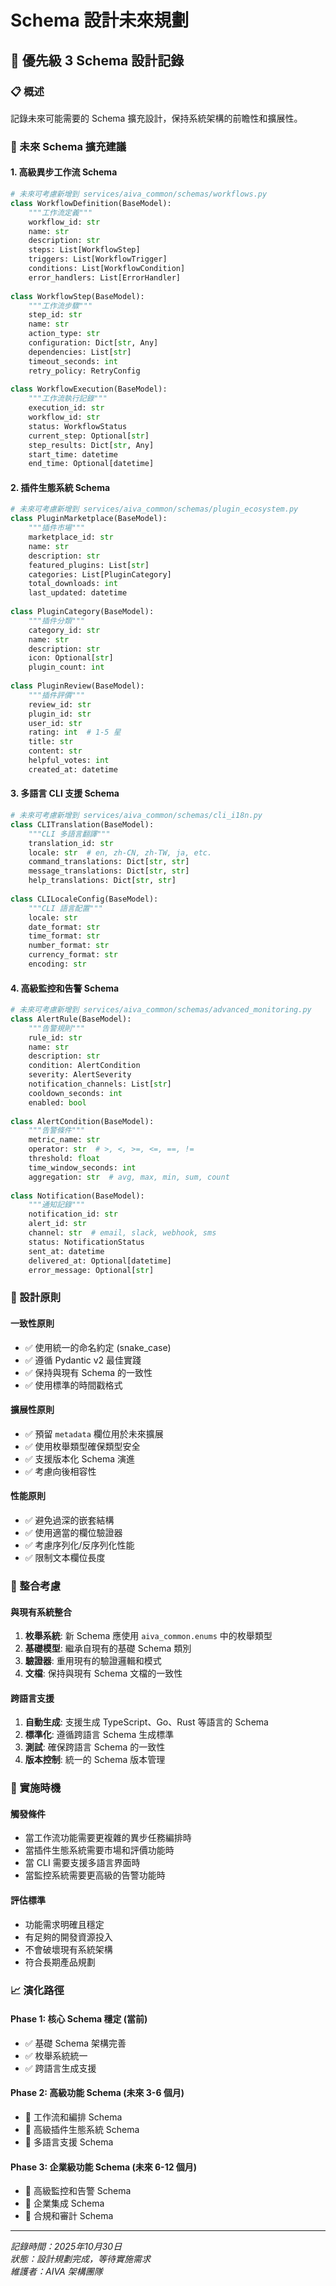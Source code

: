 # Schema 設計未來規劃

## 🎯 優先級 3 Schema 設計記錄

### 📋 概述

記錄未來可能需要的 Schema 擴充設計，保持系統架構的前瞻性和擴展性。

### 🔧 未來 Schema 擴充建議

#### **1. 高級異步工作流 Schema**

```python
# 未來可考慮新增到 services/aiva_common/schemas/workflows.py
class WorkflowDefinition(BaseModel):
    """工作流定義"""
    workflow_id: str
    name: str
    description: str
    steps: List[WorkflowStep]
    triggers: List[WorkflowTrigger]
    conditions: List[WorkflowCondition]
    error_handlers: List[ErrorHandler]
    
class WorkflowStep(BaseModel):
    """工作流步驟"""
    step_id: str
    name: str
    action_type: str
    configuration: Dict[str, Any]
    dependencies: List[str]
    timeout_seconds: int
    retry_policy: RetryConfig
    
class WorkflowExecution(BaseModel):
    """工作流執行記錄"""
    execution_id: str
    workflow_id: str
    status: WorkflowStatus
    current_step: Optional[str]
    step_results: Dict[str, Any]
    start_time: datetime
    end_time: Optional[datetime]
```

#### **2. 插件生態系統 Schema**

```python
# 未來可考慮新增到 services/aiva_common/schemas/plugin_ecosystem.py
class PluginMarketplace(BaseModel):
    """插件市場"""
    marketplace_id: str
    name: str
    description: str
    featured_plugins: List[str]
    categories: List[PluginCategory]
    total_downloads: int
    last_updated: datetime
    
class PluginCategory(BaseModel):
    """插件分類"""
    category_id: str
    name: str
    description: str
    icon: Optional[str]
    plugin_count: int
    
class PluginReview(BaseModel):
    """插件評價"""
    review_id: str
    plugin_id: str
    user_id: str
    rating: int  # 1-5 星
    title: str
    content: str
    helpful_votes: int
    created_at: datetime
```

#### **3. 多語言 CLI 支援 Schema**

```python
# 未來可考慮新增到 services/aiva_common/schemas/cli_i18n.py
class CLITranslation(BaseModel):
    """CLI 多語言翻譯"""
    translation_id: str
    locale: str  # en, zh-CN, zh-TW, ja, etc.
    command_translations: Dict[str, str]
    message_translations: Dict[str, str]
    help_translations: Dict[str, str]
    
class CLILocaleConfig(BaseModel):
    """CLI 語言配置"""
    locale: str
    date_format: str
    time_format: str
    number_format: str
    currency_format: str
    encoding: str
```

#### **4. 高級監控和告警 Schema**

```python
# 未來可考慮新增到 services/aiva_common/schemas/advanced_monitoring.py
class AlertRule(BaseModel):
    """告警規則"""
    rule_id: str
    name: str
    description: str
    condition: AlertCondition
    severity: AlertSeverity
    notification_channels: List[str]
    cooldown_seconds: int
    enabled: bool
    
class AlertCondition(BaseModel):
    """告警條件"""
    metric_name: str
    operator: str  # >, <, >=, <=, ==, !=
    threshold: float
    time_window_seconds: int
    aggregation: str  # avg, max, min, sum, count
    
class Notification(BaseModel):
    """通知記錄"""
    notification_id: str
    alert_id: str
    channel: str  # email, slack, webhook, sms
    status: NotificationStatus
    sent_at: datetime
    delivered_at: Optional[datetime]
    error_message: Optional[str]
```

### 🎨 設計原則

#### **一致性原則**
- ✅ 使用統一的命名約定 (snake_case)
- ✅ 遵循 Pydantic v2 最佳實踐
- ✅ 保持與現有 Schema 的一致性
- ✅ 使用標準的時間戳格式

#### **擴展性原則**
- ✅ 預留 `metadata` 欄位用於未來擴展
- ✅ 使用枚舉類型確保類型安全
- ✅ 支援版本化 Schema 演進
- ✅ 考慮向後相容性

#### **性能原則**
- ✅ 避免過深的嵌套結構
- ✅ 使用適當的欄位驗證器
- ✅ 考慮序列化/反序列化性能
- ✅ 限制文本欄位長度

### 🔗 整合考慮

#### **與現有系統整合**
1. **枚舉系統**: 新 Schema 應使用 `aiva_common.enums` 中的枚舉類型
2. **基礎模型**: 繼承自現有的基礎 Schema 類別
3. **驗證器**: 重用現有的驗證邏輯和模式
4. **文檔**: 保持與現有 Schema 文檔的一致性

#### **跨語言支援**
1. **自動生成**: 支援生成 TypeScript、Go、Rust 等語言的 Schema
2. **標準化**: 遵循跨語言 Schema 生成標準
3. **測試**: 確保跨語言 Schema 的一致性
4. **版本控制**: 統一的 Schema 版本管理

### 📅 實施時機

#### **觸發條件**
- 當工作流功能需要更複雜的異步任務編排時
- 當插件生態系統需要市場和評價功能時  
- 當 CLI 需要支援多語言界面時
- 當監控系統需要更高級的告警功能時

#### **評估標準**
- 功能需求明確且穩定
- 有足夠的開發資源投入
- 不會破壞現有系統架構
- 符合長期產品規劃

### 📈 演化路徑

#### **Phase 1**: 核心 Schema 穩定 (當前)
- ✅ 基礎 Schema 架構完善
- ✅ 枚舉系統統一
- ✅ 跨語言生成支援

#### **Phase 2**: 高級功能 Schema (未來 3-6 個月)
- 🔄 工作流和編排 Schema
- 🔄 高級插件生態系統 Schema
- 🔄 多語言支援 Schema

#### **Phase 3**: 企業級功能 Schema (未來 6-12 個月)
- 🔄 高級監控和告警 Schema
- 🔄 企業集成 Schema
- 🔄 合規和審計 Schema

---

*記錄時間：2025年10月30日*  
*狀態：設計規劃完成，等待實施需求*  
*維護者：AIVA 架構團隊*